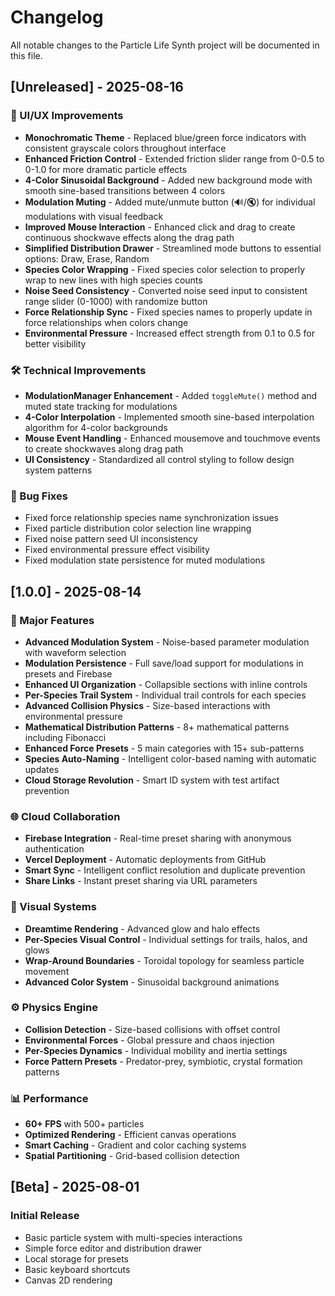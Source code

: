 # Changelog

All notable changes to the Particle Life Synth project will be documented in this file.

## [Unreleased] - 2025-08-16

### 🎨 UI/UX Improvements
- **Monochromatic Theme** - Replaced blue/green force indicators with consistent grayscale colors throughout interface
- **Enhanced Friction Control** - Extended friction slider range from 0-0.5 to 0-1.0 for more dramatic particle effects
- **4-Color Sinusoidal Background** - Added new background mode with smooth sine-based transitions between 4 colors
- **Modulation Muting** - Added mute/unmute button (🔊/🔇) for individual modulations with visual feedback
- **Improved Mouse Interaction** - Enhanced click and drag to create continuous shockwave effects along the drag path
- **Simplified Distribution Drawer** - Streamlined mode buttons to essential options: Draw, Erase, Random
- **Species Color Wrapping** - Fixed species color selection to properly wrap to new lines with high species counts
- **Noise Seed Consistency** - Converted noise seed input to consistent range slider (0-1000) with randomize button
- **Force Relationship Sync** - Fixed species names to properly update in force relationships when colors change
- **Environmental Pressure** - Increased effect strength from 0.1 to 0.5 for better visibility

### 🛠️ Technical Improvements
- **ModulationManager Enhancement** - Added `toggleMute()` method and muted state tracking for modulations
- **4-Color Interpolation** - Implemented smooth sine-based interpolation algorithm for 4-color backgrounds
- **Mouse Event Handling** - Enhanced mousemove and touchmove events to create shockwaves along drag path
- **UI Consistency** - Standardized all control styling to follow design system patterns

### 🐛 Bug Fixes
- Fixed force relationship species name synchronization issues
- Fixed particle distribution color selection line wrapping
- Fixed noise pattern seed UI inconsistency
- Fixed environmental pressure effect visibility
- Fixed modulation state persistence for muted modulations

## [1.0.0] - 2025-08-14

### 🚀 Major Features
- **Advanced Modulation System** - Noise-based parameter modulation with waveform selection
- **Modulation Persistence** - Full save/load support for modulations in presets and Firebase
- **Enhanced UI Organization** - Collapsible sections with inline controls
- **Per-Species Trail System** - Individual trail controls for each species
- **Advanced Collision Physics** - Size-based interactions with environmental pressure
- **Mathematical Distribution Patterns** - 8+ mathematical patterns including Fibonacci
- **Enhanced Force Presets** - 5 main categories with 15+ sub-patterns
- **Species Auto-Naming** - Intelligent color-based naming with automatic updates
- **Cloud Storage Revolution** - Smart ID system with test artifact prevention

### 🌐 Cloud Collaboration
- **Firebase Integration** - Real-time preset sharing with anonymous authentication
- **Vercel Deployment** - Automatic deployments from GitHub
- **Smart Sync** - Intelligent conflict resolution and duplicate prevention
- **Share Links** - Instant preset sharing via URL parameters

### 🎨 Visual Systems
- **Dreamtime Rendering** - Advanced glow and halo effects
- **Per-Species Visual Control** - Individual settings for trails, halos, and glows
- **Wrap-Around Boundaries** - Toroidal topology for seamless particle movement
- **Advanced Color System** - Sinusoidal background animations

### ⚙️ Physics Engine
- **Collision Detection** - Size-based collisions with offset control
- **Environmental Forces** - Global pressure and chaos injection
- **Per-Species Dynamics** - Individual mobility and inertia settings
- **Force Pattern Presets** - Predator-prey, symbiotic, crystal formation patterns

### 📊 Performance
- **60+ FPS** with 500+ particles
- **Optimized Rendering** - Efficient canvas operations
- **Smart Caching** - Gradient and color caching systems
- **Spatial Partitioning** - Grid-based collision detection

## [Beta] - 2025-08-01

### Initial Release
- Basic particle system with multi-species interactions
- Simple force editor and distribution drawer
- Local storage for presets
- Basic keyboard shortcuts
- Canvas 2D rendering